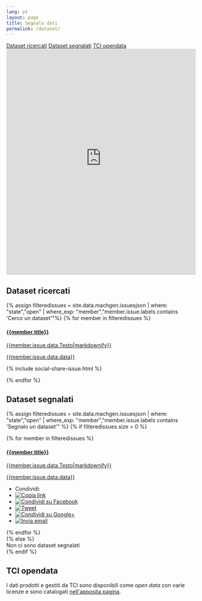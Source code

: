 ```yaml
---
lang: pt
layout: page
title: Segnala dati
permalink: /dataset/
---
```


<script type="application/ld+json">
    [{
      "@context": "http://schema.org",
      "@type":"Dataset",
	  "name": "covid19italia.help dataset",
	  "url" : "https://www.covid19italia.help/opendata/",
	  "distribution" :    [
	    { "@type": "DataDownload",
		  "contentUrl" : "https://raw.githubusercontent.com/emergenzeHack/covid19italia_data/master/issues.csv",
		  "encodingFormat" : "text/csv",
		  "requiresSubscription" :"false"
		},
		{ "@type": "DataDownload",
		  "contentUrl" : "https://raw.githubusercontent.com/emergenzeHack/covid19italia_data/master/issuesjson.json",
		  "encodingFormat" : "application/json",
		  "requiresSubscription" :"false"
		},
		{ "@type": "DataDownload",
		  "contentUrl" : "https://raw.githubusercontent.com/emergenzeHack/covid19italia_data/master/issues.geojson",
		  "encodingFormat" : "application/geo+json",
		  "requiresSubscription" :"false"
		}
	  ],
	  "about" : "Questo Dataset contiene tutti i riferimenti ai contenuti e ai dati prodotti o raccolti dal progetto covid19italia.help . Se usi i nostri dati non scordare di citarci come fonte",
	  "abstract" : "Il dataset contiene tutte le notizie di eventi, fake news, iniziative e servizi, raccolte fondi che siamo riusciti a raccogliere riguardo al fenomeno del coronavirus in Italia",
	  "description" : "Il dataset contiene tutte le notizie di eventi, fake news, iniziative e servizi, raccolte fondi che siamo riusciti a raccogliere riguardo al fenomeno del coronavirus in Italia",
	  "license" : "https://creativecommons.org/licenses/by/4.0/",
	  "producer" : "https://www.covid19italia.help/",
	  "contentLocation" : {
	      "@type" : "Place",
		  "name" : "Italy"
	  },
	  "exampleOfWork" : "https://www.covid19italia.help/issues/"
	}]
</script>

<div class="text-center">
	<a href="#dataset-ricercati" class="btn btn-warning btn-lg" role="button">Dataset ricercati</a>
	<a href="#dataset-segnalati" class="btn btn-success btn-lg" role="button">Dataset segnalati</a>
	<a href="#tci-opendata" class="btn btn-success btn-lg" role="button">TCI opendata</a>
</div>

<iframe src="https://terremotocentroitalia.herokuapp.com/dataset/" width="100%" height="600rem" frameborder="0">
<a href="https://terremotocentroitalia.herokuapp.com/dataset/">Segnala dati</a></iframe>

## Dataset ricercati

<div class="panel-group">
{% assign filteredissues = site.data.machgen.issuesjson | where: "state","open" | where_exp: "member","member.issue.labels contains 'Cerco un dataset'"%}
{% for member in filteredissues %}
<div class="panel-body">
<a href="/issues/{{ member.number }}" class="list-group-item">
	<h4 class="list-group-item-heading">{{member.title}}</h4>
	<p class="list-group-item-text">{{member.issue.data.Testo|markdownify}}</p>
	<p class="list-group-item-text">{{member.issue.data.data}}</p>
</a>

{% include social-share-issue.html %}
</div>
{% endfor %}
</div>

## Dataset segnalati

{% assign filteredissues = site.data.machgen.issuesjson | where: "state","open" | where_exp: "member","member.issue.labels contains 'Segnalo un dataset'" %}
{% if filteredissues.size > 0 %}
<div class="panel-group">
{% for member in filteredissues %}
<div class="panel-body">
<a href="/issues/{{ member.number }}" class="list-group-item">
	<h4 class="list-group-item-heading">{{member.title}}</h4>
	<p class="list-group-item-text">{{member.issue.data.Testo|markdownify}}</p>
	<p class="list-group-item-text">{{member.issue.data.data}}</p>
</a>

<div class="panel-footer">
<ul class="share-buttons">
  <li>Condividi:</li>
  <li><a href="{{ site.url }}/issues/{{ member.number | datapage_url: '.' }}" title="Copia link"><img alt="Copia link" src="/img/icone/link.png"></a></li>
  <li><a href="https://www.facebook.com/sharer/sharer.php?u={{ site.url }}/issues/{{ member.number | datapage_url: '.' }}&title={{member.title|truncate:70|uri_escape}} | {{ site.title }}" title="Condividi su Facebook" target="_blank"><img alt="Condividi su Facebook" src="/img/icone/Facebook.png"></a></li>
  <li><a href="https://twitter.com/intent/tweet?url={{ site.url }}/issues/{{ member.number | datapage_url: '.' }}&text={{member.title|truncate:50|uri_escape}}&via=terremotocentro&hashtags=terremotocentroitalia" target="_blank" title="Tweet"><img alt="Tweet" src="/img/icone/Twitter.png"></a></li>
 <li><a href="https://plus.google.com/share?url={{ site.url }}/issues/{{ member.number | datapage_url: '.' }}" target="_blank" title="Condividi su Google+"><img alt="Condividi su Google+" src="/img/icone/Google+.png"></a></li>
 <li><a data-proofer-ignore href="mailto:?subject={{member.title|truncate:70|uri_escape}} | {{site.title}}&body={{member.title|truncate:70|uri_escape}}%20Clicca qui:%20{{ site.url }}/issues/{{ member.number | datapage_url: '.' }}" title="Invia email"><img alt="Invia email" src="/img/icone/Email.png"></a></li>
</ul>
</div>
</div>
{% endfor %}
</div>
{% else %}
<div>Non ci sono dataset segnalati</div>
{% endif %}

## TCI opendata

I dati prodotti e gestiti da TCI sono disponibili come _open data_ con varie licenze e sono catalogati [nell'apposita pagina](/opendata).
